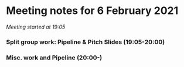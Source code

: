 # Meeting notes for 6 February 2021

*Meeting started at 19:05*

### Split group work: Pipeline & Pitch Slides (19:05-20:00)

### Misc. work and Pipeline (20:00-)

